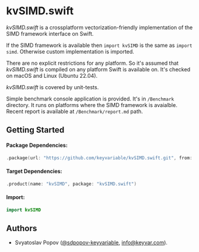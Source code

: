 # kvSIMD.swift

*kvSIMD.swift* is a crossplatform vectorization-friendly implementation of the SIMD framework interface on Swift.

If the SIMD framework is available then `import kvSIMD` is the same as `import simd`.
Otherwise custom implementation is imported.

There are no explicit restrictions for any platform.
So it's assumed that *kvSIMD.swift* is compiled on any platform Swift is available on.
It's checked on macOS and Linux (Ubuntu 22.04).
 
*kvSIMD.swift* is covered by unit-tests.

Simple benchmark console application is provided.
It's in `/Benchmark` directory.
It runs on platforms where the SIMD framework is avaialble.
Recent report is available at `/Benchmark/report.md` path.


## Getting Started

#### Package Dependencies:
```swift
.package(url: "https://github.com/keyvariable/kvSIMD.swift.git", from: "1.0.0")
```
#### Target Dependencies:
```swift
.product(name: "kvSIMD", package: "kvSIMD.swift")
```
#### Import:
```swift
import kvSIMD
```


## Authors

- Svyatoslav Popov ([@sdpopov-keyvariable](https://github.com/sdpopov-keyvariable), [info@keyvar.com](mailto:info@keyvar.com)).
